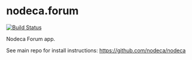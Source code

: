 nodeca.forum
============

[![Build Status](https://travis-ci.org/nodeca/nodeca.forum.svg?branch=master)](http://travis-ci.org/nodeca/nodeca.forum)

Nodeca Forum app.

See main repo for install instructions: https://github.com/nodeca/nodeca
